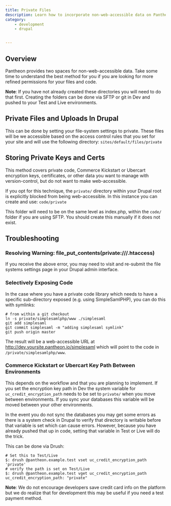 ```yaml
---
title: Private Files
description: Learn how to incorporate non-web-accessible data on Pantheon's platform.
category:
    - development
    - drupal


---
```


## Overview
Pantheon provides two spaces for non-web-accessible data. Take some time to understand the best method for you if you are looking for more refined permissions for your files and code.

**Note**: If you have not already created these directories you will need to do that first. Creating the folders can be done via SFTP or git in Dev and pushed to your Test and Live environments.

## Private Files and Uploads In Drupal

This can be done by setting your file-system settings to private. These files will be we accessible based on the access control rules that you set for your site and will use the following directory: `sites/default/files/private`

## Storing Private Keys and Certs

This method covers private code, Commerce Kickstart or Ubercart encryption keys, certificates, or other data you want to manage with version-control, but do not want to make web-accessible.

If you opt for this technique, the `private/` directory within your Drupal root is explicitly blocked from being web-accessible. In this instance you can create and use: `code/private`

This folder will need to be on the same level as index.php, within the `code/` folder if you are using SFTP. You should create this manually if it does not exist.

## Troubleshooting

### Resolving Warning: file_put_contents(private:///.htaccess)

If you receive the above error, you may need to visit and re-submit the file systems settings page in your Drupal admin interface.

### Selectively Exposing Code

In the case where you have a private code library which needs to have a specific sub-directory exposed (e.g. using SimpleSamlPHP), you can do this with symlinks:

    # from within a git checkout
    ln -s private/simplesamlphp/www ./simplesaml
    git add simplesaml
    git commit simplesaml -m "adding simplesaml symlink"
    git push origin master

The result will be a web-accessible URL at http://dev.yoursite.pantheon.io/simplesaml which will point to the code in `/private/simplesamlphp/www`.

### Commerce Kickstart or Ubercart Key Path Between Environments

This depends on the workflow and that you are planning to implement. If you set the encryption key path in Dev the system variable for `uc_credit_encryption_path` needs to be set to `private/` when you move between environments. If you sync your databases this variable will be moved between your other environments.

In the event you do not sync the databases you may get some errors as there is a system check in Drupal to verify that directory is writable before that variable is set which can cause errors. However, because you have already pushed that up in code, setting that variable in Test or Live will do the trick.

This can be done via Drush:

    # Set this to Test/Live
    $: drush @pantheon.example.test vset uc_credit_encryption_path 'private'
    # verify the path is set on Test/Live
    $: drush @pantheon.example.test vget uc_credit_encryption_path
    uc_credit_encryption_path: "private"

**Note**: We do not encourage developers save credit card info on the platform but we do realize that for development this may be useful if you need a test payment method.
